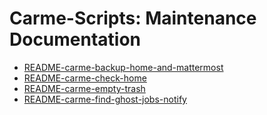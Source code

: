 # Carme-Scripts: Maintenance Documentation

* [README-carme-backup-home-and-mattermost](README-carme-backup-home-and-mattermost.md)
* [README-carme-check-home](README-carme-check-home.md)
* [README-carme-empty-trash](README-carme-empty-trash.md)
* [README-carme-find-ghost-jobs-notify](README-carme-find-ghost-jobs-notify.md)
